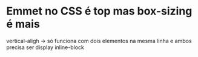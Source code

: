 # Emmet no CSS é top mas box-sizing é mais

vertical-aligh  -> só funciona com dois elementos na mesma linha e ambos precisa ser display inline-block
